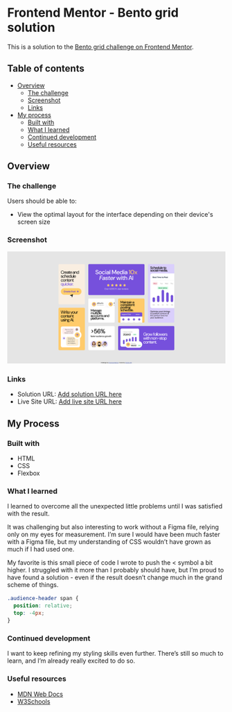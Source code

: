 # Frontend Mentor - Bento grid solution

This is a solution to the [Bento grid challenge on Frontend Mentor](https://www.frontendmentor.io/challenges/bento-grid-RMydElrlOj).

## Table of contents

- [Overview](#overview)
  - [The challenge](#the-challenge)
  - [Screenshot](#screenshot)
  - [Links](#links)
- [My process](#my-process)
  - [Built with](#built-with)
  - [What I learned](#what-i-learned)
  - [Continued development](#continued-development)
  - [Useful resources](#useful-resources)

## Overview

### The challenge

Users should be able to:

- View the optimal layout for the interface depending on their device's screen size

### Screenshot

![Screenshot](assets/images/Screenshot.png)


### Links

- Solution URL: [Add solution URL here](https://github.com/Trischa-99/Bento-Grid-with-Flexbox.git)
- Live Site URL: [Add live site URL here](https://trischa-99.github.io/Bento-Grid-with-Flexbox/)

## My Process

### Built with

- HTML
- CSS
- Flexbox

### What I learned

I learned to overcome all the unexpected little problems until I was satisfied with the result.

It was challenging but also interesting to work without a Figma file, relying only on my eyes for measurement. I’m sure I would have been much faster with a Figma file, but my understanding of CSS wouldn’t have grown as much if I had used one.

My favorite is this small piece of code I wrote to push the < symbol a bit higher. I struggled with it more than I probably should have, but I’m proud to have found a solution - even if the result doesn’t change much in the grand scheme of things.

```css
.audience-header span {
  position: relative;
  top: -4px;
}
```

### Continued development

I want to keep refining my styling skills even further. There’s still so much to learn, and I’m already really excited to do so.

### Useful resources

- [MDN Web Docs](https://developer.mozilla.org/de/)
- [W3Schools](https://www.w3schools.com/)


